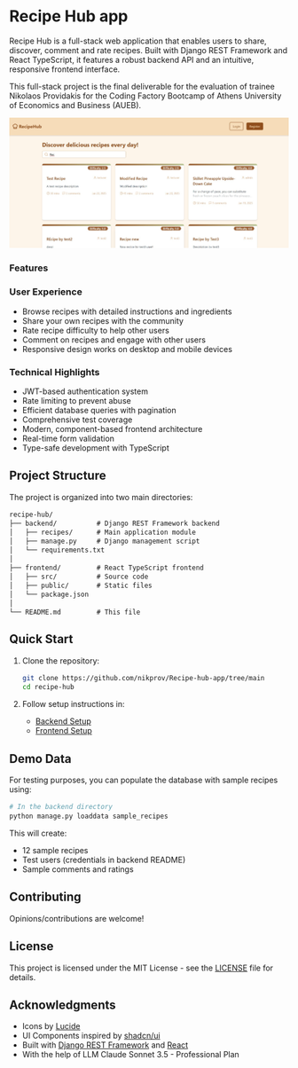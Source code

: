 # Recipe Hub app

Recipe Hub is a full-stack web application that enables users to share, discover, comment and rate recipes. Built with Django REST Framework and React TypeScript, it features a robust backend API and an intuitive, responsive frontend interface.

This full-stack project is the final deliverable for the evaluation of trainee Nikolaos Providakis for the Coding Factory Bootcamp of Athens University of Economics and Business (AUEB).

![Recipe Hub Screenshot](screenshots/recipe-hub-app-thumb.jpg)

### Features ###

### User Experience
- Browse recipes with detailed instructions and ingredients
- Share your own recipes with the community
- Rate recipe difficulty to help other users
- Comment on recipes and engage with other users
- Responsive design works on desktop and mobile devices

### Technical Highlights
- JWT-based authentication system
- Rate limiting to prevent abuse
- Efficient database queries with pagination
- Comprehensive test coverage
- Modern, component-based frontend architecture
- Real-time form validation
- Type-safe development with TypeScript

## Project Structure

The project is organized into two main directories:

```
recipe-hub/
├── backend/          # Django REST Framework backend
│   ├── recipes/      # Main application module
│   ├── manage.py     # Django management script
│   └── requirements.txt
│
├── frontend/         # React TypeScript frontend
│   ├── src/          # Source code
│   ├── public/       # Static files
│   └── package.json
│
└── README.md         # This file
```

## Quick Start

1. Clone the repository:
   ```bash
   git clone https://github.com/nikprov/Recipe-hub-app/tree/main
   cd recipe-hub
   ```

2. Follow setup instructions in:
   - [Backend Setup](recipe_hub_backend\README_backend.md)
   - [Frontend Setup](recipe-hub-frontend\README-frontend.md)

## Demo Data

For testing purposes, you can populate the database with sample recipes using:

```bash
# In the backend directory
python manage.py loaddata sample_recipes
```

This will create:
- 12 sample recipes
- Test users (credentials in backend README)
- Sample comments and ratings

## Contributing

Opinions/contributions are welcome! 

## License

This project is licensed under the MIT License - see the [LICENSE](LICENSE) file for details.

## Acknowledgments

- Icons by [Lucide](https://lucide.dev/)
- UI Components inspired by [shadcn/ui](https://ui.shadcn.com/)
- Built with [Django REST Framework](https://www.django-rest-framework.org/) and [React](https://reactjs.org/)
- With the help of LLM Claude Sonnet 3.5 - Professional Plan
